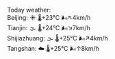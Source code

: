 Today weather:  
Beijing: ☀️   🌡️+23°C 🌬️↖4km/h  
Tianjin: 🌫  🌡️+24°C 🌬️↘7km/h  
Shijiazhuang: 🌫  🌡️+25°C 🌬️↗4km/h  
Tangshan: ☁️   🌡️+25°C 🌬️↑8km/h  

